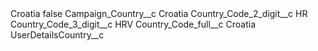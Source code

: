 <?xml version="1.0" encoding="UTF-8"?>
<CustomMetadata xmlns="http://soap.sforce.com/2006/04/metadata" xmlns:xsi="http://www.w3.org/2001/XMLSchema-instance" xmlns:xsd="http://www.w3.org/2001/XMLSchema">
    <label>Croatia</label>
    <protected>false</protected>
    <values>
        <field>Campaign_Country__c</field>
        <value xsi:type="xsd:string">Croatia</value>
    </values>
    <values>
        <field>Country_Code_2_digit__c</field>
        <value xsi:type="xsd:string">HR</value>
    </values>
    <values>
        <field>Country_Code_3_digit__c</field>
        <value xsi:type="xsd:string">HRV</value>
    </values>
    <values>
        <field>Country_Code_full__c</field>
        <value xsi:type="xsd:string">Croatia</value>
    </values>
    <values>
        <field>UserDetailsCountry__c</field>
        <value xsi:nil="true"/>
    </values>
</CustomMetadata>
